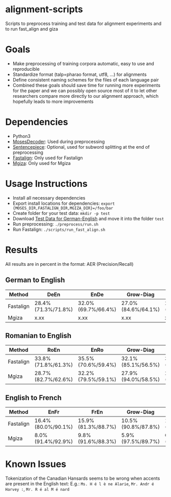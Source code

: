 # alignment-scripts
Scripts to preprocess training and test data for alignment experiments and to run fast_align and giza

# Goals
* Make preprocessing of training corpora automatic, easy to use and reproducible
* Standardize format (talp=pharao format, utf8, ...) for alignments
* Define consistent naming schemes for the files of each language pair
* Combined these goals should save time for running more experiments for the paper and we can possibly open source most of it to let other researchers compare more directly to our alignment approach, which hopefully leads to more improvements

# Dependencies
* Python3
* [MosesDecoder](https://github.com/moses-smt/mosesdecoder): Used during preprocessing
* [Sentencepiece](https://github.com/google/sentencepiece): Optional, used for subword splitting at the end of preprocessing
* [Fastalign](https://github.com/clab/fast_align): Only used for Fastalign
* [Mgiza](https://github.com/moses-smt/mgiza/): Only used for Mgiza

# Usage Instructions
* Install all necessary dependencies
* Export install locations for dependencies: `export {MOSES_DIR,FASTALIGN_DIR,MGIZA_DIR}=/foo/bar`
* Create folder for your test data: `mkdir -p test`
* Download [Test Data for German-English](https://www-i6.informatik.rwth-aachen.de/goldAlignment/) and move it into the folder `test`
* Run preprocessing: `./preprocess/run.sh`
* Run Fastalign: `./scripts/run_fast_align.sh`

# Results
All results are in percent in the format: AER (Precision/Recall)

## German to English ##
| Method | DeEn | EnDe | Grow-Diag | GrowDiagFinal |
| --- | ---- | --- | ---- | --------- |
| Fastalign | 28.4% (71.3%/71.8%) | 32.0% (69.7%/66.4%) | 27.0% (84.6%/64.1%) | 27.7% (80.7%/65.5%) |
| Mgiza | x.xx | x.xx | x.xx | x.xx |


## Romanian to English ##
| Method | RoEn | EnRo | Grow-Diag | GrowDiagFinal |
| --- | ---- | --- | ---- | --------- |
| Fastalign | 33.8% (71.8%/61.3%) | 35.5% (70.6%/59.4%) | 32.1% (85.1%/56.5%) | 32.2% (81.4%/58.1%) |
| Mgiza | 28.7% (82.7%/62.6%) | 32.2% (79.5%/59.1%) | 27.9% (94.0%/58.5%) | 26.4% (90.9%/61.8%) |

## English to French ##
| Method | EnFr | FrEn | Grow-Diag | GrowDiagFinal |
| --- | ---- | --- | ---- | --------- |
| Fastalign | 16.4% (80.0%/90.1%) | 15.9% (81.3%/88.7%) | 10.5% (90.8%/87.8%) | 12.1% (87.7%/88.3%) |
| Mgiza | 8.0% (91.4%/92.9%) | 9.8% (91.6%/88.3%) | 5.9% (97.5%/89.7%) | 6.2% (95.5%/91.6%) |

# Known Issues
Tokenization of the Canadian Hansards seems to be wrong when accents are present in the English text:
E.g.: `Ms. H é l è ne Alarie`, `Mr. Andr é Harvey :`, `Mr. R é al M é nard`
